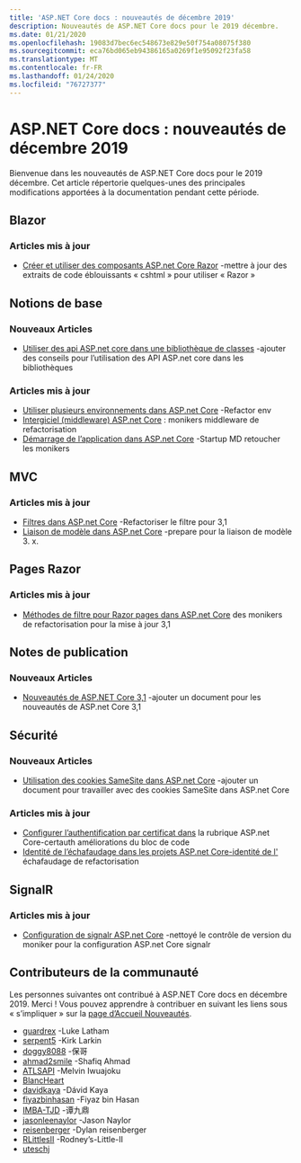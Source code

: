 ```yaml
---
title: 'ASP.NET Core docs : nouveautés de décembre 2019'
description: Nouveautés de ASP.NET Core docs pour le 2019 décembre.
ms.date: 01/21/2020
ms.openlocfilehash: 19083d7bec6ec548673e829e50f754a08075f380
ms.sourcegitcommit: eca76bd065eb94386165a0269f1e95092f23fa58
ms.translationtype: MT
ms.contentlocale: fr-FR
ms.lasthandoff: 01/24/2020
ms.locfileid: "76727377"
---
```

# <a name="aspnet-core-docs-whats-new-for-december-2019"></a>ASP.NET Core docs : nouveautés de décembre 2019

Bienvenue dans les nouveautés de ASP.NET Core docs pour le 2019 décembre. Cet article répertorie quelques-unes des principales modifications apportées à la documentation pendant cette période.

## <a name="blazor"></a>Blazor

### <a name="updated-articles"></a>Articles mis à jour

- [Créer et utiliser des composants ASP.net Core Razor](../blazor/components.md) -mettre à jour des extraits de code éblouissants « cshtml » pour utiliser « Razor »

## <a name="fundamentals"></a>Notions de base

### <a name="new-articles"></a>Nouveaux Articles

- [Utiliser des api ASP.net core dans une bibliothèque de classes](../fundamentals/target-aspnetcore.md) -ajouter des conseils pour l’utilisation des API ASP.net core dans les bibliothèques

### <a name="updated-articles"></a>Articles mis à jour

- [Utiliser plusieurs environnements dans ASP.net Core](../fundamentals/environments.md) -Refactor env
- [Intergiciel (middleware) ASP.net Core](../fundamentals/middleware/index.md) : monikers middleware de refactorisation
- [Démarrage de l’application dans ASP.net Core](../fundamentals/startup.md) -Startup MD retoucher les monikers

## <a name="mvc"></a>MVC

### <a name="updated-articles"></a>Articles mis à jour

- [Filtres dans ASP.net Core](../mvc/controllers/filters.md) -Refactoriser le filtre pour 3,1
- [Liaison de modèle dans ASP.net Core](../mvc/models/model-binding.md) -prepare pour la liaison de modèle 3. x.

## <a name="razor-pages"></a>Pages Razor

### <a name="updated-articles"></a>Articles mis à jour

- [Méthodes de filtre pour Razor pages dans ASP.net Core](../razor-pages/filter.md) des monikers de refactorisation pour la mise à jour 3,1

## <a name="release-notes"></a>Notes de publication

### <a name="new-articles"></a>Nouveaux Articles

- [Nouveautés de ASP.NET Core 3,1](../release-notes/aspnetcore-3.1.md) -ajouter un document pour les nouveautés de ASP.net Core 3,1

## <a name="security"></a>Sécurité

### <a name="new-articles"></a>Nouveaux Articles

- [Utilisation des cookies SameSite dans ASP.net Core](../security/samesite.md) -ajouter un document pour travailler avec des cookies SameSite dans ASP.net Core

### <a name="updated-articles"></a>Articles mis à jour

- [Configurer l’authentification par certificat dans](../security/authentication/certauth.md) la rubrique ASP.net Core-certauth améliorations du bloc de code
- [Identité de l’échafaudage dans les projets ASP.net Core-identité de l'](../security/authentication/scaffold-identity.md) échafaudage de refactorisation

## <a name="signalr"></a>SignalR

### <a name="updated-articles"></a>Articles mis à jour

- [Configuration de signalr ASP.net Core](../signalr/configuration.md) -nettoyé le contrôle de version du moniker pour la configuration ASP.net Core signalr

## <a name="community-contributors"></a>Contributeurs de la communauté

Les personnes suivantes ont contribué à ASP.NET Core docs en décembre 2019. Merci ! Vous pouvez apprendre à contribuer en suivant les liens sous « s’impliquer » sur la [page d’Accueil Nouveautés](index.yml).

- [guardrex](https://github.com/guardrex) -Luke Latham
- [serpent5](https://github.com/serpent5) -Kirk Larkin
- [doggy8088](https://github.com/doggy8088) -保哥
- [ahmad2smile](https://github.com/ahmad2smile) -Shafiq Ahmad
- [ATLSAPI](https://github.com/ATLSAPI) -Melvin Iwuajoku
- [BlancHeart](https://github.com/BlancHeart) 
- [davidkaya](https://github.com/davidkaya) -Dávid Kaya
- [fiyazbinhasan](https://github.com/fiyazbinhasan) -Fiyaz bin Hasan
- [IMBA-TJD](https://github.com/imba-tjd) -谭九鼎
- [jasonleenaylor](https://github.com/jasonleenaylor) -Jason Naylor
- [reisenberger](https://github.com/reisenberger) -Dylan reisenberger
- [RLittlesII](https://github.com/RLittlesII) -Rodney’s-Little-II
- [uteschj](https://github.com/uteschj) 
